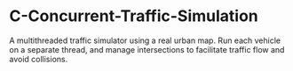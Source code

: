 # C-Concurrent-Traffic-Simulation
A multithreaded traffic simulator using a real urban map. Run each vehicle on a separate thread, and manage intersections to facilitate traffic flow and avoid collisions.
